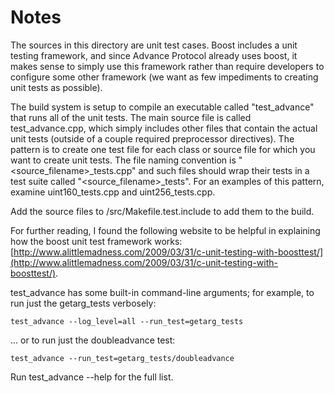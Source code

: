 # Notes
The sources in this directory are unit test cases.  Boost includes a
unit testing framework, and since Advance Protocol already uses boost, it makes
sense to simply use this framework rather than require developers to
configure some other framework (we want as few impediments to creating
unit tests as possible).

The build system is setup to compile an executable called "test_advance"
that runs all of the unit tests.  The main source file is called
test_advance.cpp, which simply includes other files that contain the
actual unit tests (outside of a couple required preprocessor
directives).  The pattern is to create one test file for each class or
source file for which you want to create unit tests.  The file naming
convention is "<source_filename>_tests.cpp" and such files should wrap
their tests in a test suite called "<source_filename>_tests".  For an
examples of this pattern, examine uint160_tests.cpp and
uint256_tests.cpp.

Add the source files to /src/Makefile.test.include to add them to the build.

For further reading, I found the following website to be helpful in
explaining how the boost unit test framework works:
[http://www.alittlemadness.com/2009/03/31/c-unit-testing-with-boosttest/](http://www.alittlemadness.com/2009/03/31/c-unit-testing-with-boosttest/).

test_advance has some built-in command-line arguments; for
example, to run just the getarg_tests verbosely:

    test_advance --log_level=all --run_test=getarg_tests

... or to run just the doubleadvance test:

    test_advance --run_test=getarg_tests/doubleadvance

Run  test_advance --help   for the full list.


